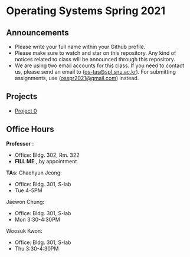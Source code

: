# Operating Systems Spring 2021

## Announcements
* Please write your full name within your Github profile.
* Please make sure to watch and star on this repository. Any kind of notices related to class will be announced through this repository. 
* We are using two email accounts for this class. If you need to contact us, please send an email to ([os-tas@spl.snu.ac.kr](mailto:os-tas@spl.snu.ac.kr)). For submitting assignments, use ([osspr2021@gmail.com](mailto:osspr2021@gmail.com)) instead. 


## Projects

* [Project 0](/doc/Project0.md)

## Office Hours
**Professor** :
  - Office: Bldg. 302, Rm. 322
  - **FILL ME** , by appointment
  
**TAs**:
Chaehyun Jeong:
  - Office: Bldg. 301, S-lab
  - Tue 4-5PM

Jaewon Chung:
  - Office: Bldg. 301, S-lab
  - Mon 3:30-4:30PM

Woosuk Kwon:
  - Office: Bldg. 301, S-lab
  - Thu 3:30-4:30PM
